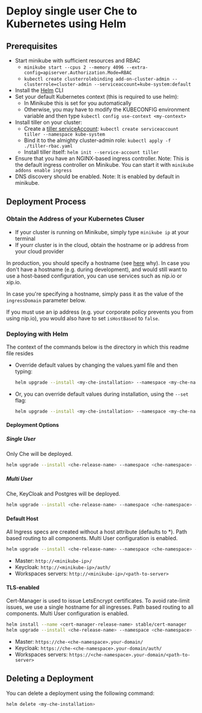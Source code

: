 # Deploy single user Che to Kubernetes using Helm

## Prerequisites
- Start minikube with sufficient resources and RBAC 
  - `minikube start --cpus 2 --memory 4096 --extra-config=apiserver.Authorization.Mode=RBAC`
  - `kubectl create clusterrolebinding add-on-cluster-admin --clusterrole=cluster-admin --serviceaccount=kube-system:default`
- Install the [Helm](https://github.com/kubernetes/helm/blob/master/docs/install.md) CLI
- Set your default Kubernetes context (this is required to use helm):
  - In Minikube this is set for you automatically
  - Otherwise, you may have to modify the KUBECONFIG environment variable and then type `kubectl config use-context <my-context>`
- Install tiller on your cluster:
  - Create a [tiller serviceAccount](https://github.com/kubernetes/helm/blob/master/docs/rbac.md): `kubectl create serviceaccount tiller --namespace kube-system`
   - Bind it to the almighty cluster-admin role: `kubectl apply -f ./tiller-rbac.yaml`
  - Install tiller itself: `helm init --service-account tiller`
- Ensure that you have an NGINX-based ingress controller. Note: This is the default ingress controller on Minikube. You can start it with `minikube addons enable ingress`
- DNS discovery should be enabled. Note: It is enabled by default in minikube.
## Deployment Process
### Obtain the Address of your Kubernetes Cluser
- If your cluster is running on Minikube, simply type `minikube ip` at your terminal
- If yourr cluster is in the cloud, obtain the hostname or ip address from your cloud provider

In production, you should specify a hostname (see [here](https://github.com/eclipse/che/issues/8694) why). In case you don't have a hostname (e.g. during development), and would still want to use a host-based configuration, you can use services such as nip.io or xip.io.

In case you're specifying a hostname, simply pass it as the value of the `ingressDomain` parameter below.

If you must use an ip address (e.g. your corporate policy prevents you from using nip.io), you would also have to set `isHostBased` to `false`.

### Deploying with Helm
The context of the commands below is the directory in which this readme file resides

- Override default values by changing the values.yaml file and then typing:

  ```bash
  helm upgrade --install <my-che-installation> --namespace <my-che-namespace> ./
  ```
- Or, you can override default values during installation, using the `--set` flag:

  ```bash
  helm upgrade --install <my-che-installation> --namespace <my-che-namespace> --set global.ingressDomain=<my-hostname> --set cheImage=<my-image> ./
  ```

#### Deployment Options

##### Single User 
Only Che will be deployed.

  ```bash
  helm upgrade --install <che-release-name> --namespace <che-namespace> --set global.ingressDomain=<domain> ./
  ```
  
##### Multi User 
Che, KeyCloak and Postgres will be deployed.

  ```bash
  helm upgrade --install <che-release-name> --namespace <che-namespace> -f ./values/multi-user.yaml --set global.ingressDomain=<domain> ./
  ```

#### Default Host
All Ingress specs are created without a host attribute (defaults to *).
Path based routing to all components.
Multi User configuration is enabled. 
 
  ```bash
  helm upgrade --install <che-release-name> --namespace <che-namespace> -f ./values/default-host.yaml --set global.ingressDomain=<domain> ./
  ```
 
* Master: `http://<minikube-ip>/`
* Keycloak:  `http://<minikube-ip>/auth/`
* Workspaces servers: `http://<minikube-ip>/<path-to-server>`

#### TLS-enabled
Cert-Manager is used to issue LetsEncrypt certificates.
To avoid rate-limit issues, we use a single hostname for all ingresses.
Path based routing to all components.
Multi User configuration is enabled. 

  ```bash
  helm install --name <cert-manager-release-name> stable/cert-manager
  helm upgrade --install <che-release-name> --namespace <che-namespace> -f ./values/tls.yaml --set global.ingressDomain=<your-domain> ./
  ```

* Master: `https://che-<che-namespace>.your-domain/`
* Keycloak:  `https://che-<che-namespace>.your-domain/auth/`
* Workspaces servers: `https://<che-namespace>.your-domain/<path-to-server>`

## Deleting a Deployment
You can delete a deployment using the following command:
``` bash
helm delete <my-che-installation>
```
